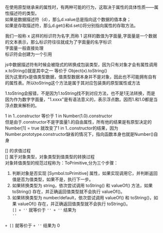 在使用原型继承来的属性时，有两种可能的行为，这取决于属性的具体性质——属性描述符的类型。  
如果是数据描述符（d），那么d.value总是指向这个数据的值本身；  
如果是存取描述符，那么d.get()和d.set()将分别指向属性的存取方法。  

我们一般称 x 这样的标识符为名字,而称 1 这样的数值为字面量,字面量是一个数据的文本表示，那么标识符往往就成为了字面量的名字标识  
字面量一般直接处理  
标识符会创建为一个引用  

js中数据描述符有时候会被隐式的转换成包装类型，因为只有对象才会有属性调用  
x.toString()就是其中之一 等价于 Object(x).toString()  
因为这里的x是值类型数据，值类型数据本身并不是对象，因此也不可能拥有自有的属性表。所以toString这个方法是属于其对应包装类的原型属性或方法  

1.toString会报错，不是因为1.toString找不到对应方法，也不是1无法转换，而是因为作为数字字面量，"1.xxxx"是有语法意义的，表示浮点数。因而1.和1.0都是当浮点数来解析的。  

1 in 1..constructor 等价于 1 in Number(1.0).constructor  
但是由于.constructor不是字面量1.的自由属性，所有他的结果是有原型决定的  
Number[1] = true 就改变了1 in 1..constructor的结果，因为Number.prototype.constructor缺省的情况下，指向函数本身也就是Number()自身  

[] 的求值过程  
[] 属于对象类型，对象类型到值类型的转换过程  
对象转值类型的规范过程称为：ToPrimitive,分为三个步骤：  
1. 判断对象是否实现 [Symbol.toPrimitive] 属性，如果实现调用它，并判断返回值是否为值类型，如果不是，执行下一步。  
2. 如果转换类型为 string，依次尝试调用 toString() 和 valueOf() 方法，如果 toString() 存在，并正确返回值类型就不会执行 valueOf()。  
3. 如果转换类型为 number/default，依次尝试调用 valueOf() 和 toString()，如果 valueOf() 存在，并正确返回值类型就不会执行 toString()。   
```[] + ''```    就等价于 
```'' + ''```  结果为  
```''```	  

```+ []```
就等价于 ```+ ''```
结果为 0
 
